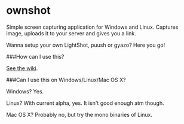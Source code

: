 # ownshot
Simple screen capturing application for Windows and Linux. Captures image, uploads it to your server and gives you a link.

Wanna setup your own LightShot, puush or gyazo? Here you go! 

###How can I use this?

[See the wiki](https://github.com/ardaozkal/ownshot/wiki).

###Can I use this on Windows/Linux/Mac OS X?

Windows? Yes.

Linux? With current alpha, yes. It isn't good enough atm though.

Mac OS X? Probably no, but try the mono binaries of Linux.
